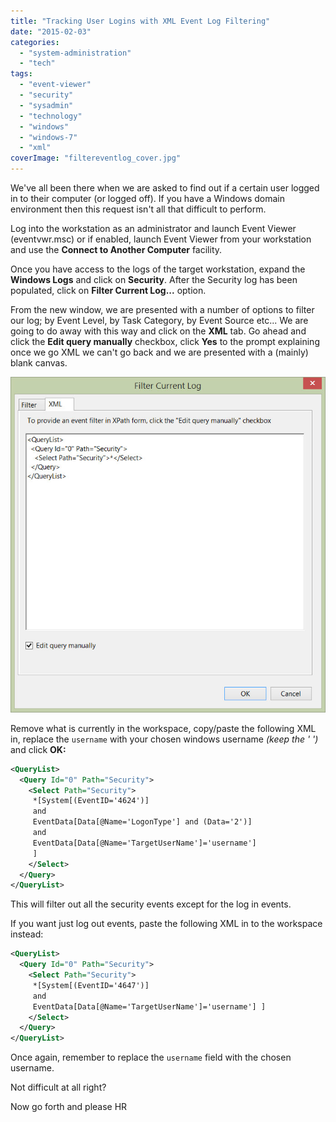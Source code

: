 ```yaml
---
title: "Tracking User Logins with XML Event Log Filtering"
date: "2015-02-03"
categories: 
  - "system-administration"
  - "tech"
tags: 
  - "event-viewer"
  - "security"
  - "sysadmin"
  - "technology"
  - "windows"
  - "windows-7"
  - "xml"
coverImage: "filtereventlog_cover.jpg"
---
```


We've all been there when we are asked to find out if a certain user logged in to their computer (or logged off). If you have a Windows domain environment then this request isn't all that difficult to perform.

Log into the workstation as an administrator and launch Event Viewer (eventvwr.msc) or if enabled, launch Event Viewer from your workstation and use the **Connect to Another Computer** facility.

Once you have access to the logs of the target workstation, expand the **Windows Logs** and click on **Security**. After the Security log has been populated, click on **Filter Current Log...** option.

From the new window, we are presented with a number of options to filter our log; by Event Level, by Task Category, by Event Source etc... We are going to do away with this way and click on the **XML** tab. Go ahead and click the **Edit query manually** checkbox, click **Yes** to the prompt explaining once we go XML we can't go back and we are presented with a (mainly) blank canvas.

[![filtereventlog](images/filtereventlog.jpg)](http://dxpetti.com/blog/wp-content/uploads/2015/02/filtereventlog.jpg)

Remove what is currently in the workspace, copy/paste the following XML in, replace the ```username``` with your chosen windows username _(keep the ' ')_ and click **OK:**

```xml
<QueryList>
  <Query Id="0" Path="Security">
    <Select Path="Security">
     *[System[(EventID='4624')]
     and
     EventData[Data[@Name='LogonType'] and (Data='2')]
     and
     EventData[Data[@Name='TargetUserName']='username']
     ]
    </Select>
  </Query>
</QueryList>
```

This will filter out all the security events except for the log in events.

If you want just log out events, paste the following XML in to the workspace instead:

```xml
<QueryList>
  <Query Id="0" Path="Security">
    <Select Path="Security">
     *[System[(EventID='4647')]
     and
     EventData[Data[@Name='TargetUserName']='username'] ]
    </Select>
  </Query>
</QueryList>
```

Once again, remember to replace the ```username``` field with the chosen username.

Not difficult at all right?

Now go forth and please HR

